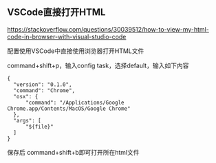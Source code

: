 ## VSCode直接打开HTML

https://stackoverflow.com/questions/30039512/how-to-view-my-html-code-in-browser-with-visual-studio-code

配置使用VSCode中直接使用浏览器打开HTML文件

command+shift+p，输入config task，选择default，输入如下内容

```
{
  "version": "0.1.0",
  "command": "Chrome",
  "osx": {
      "command": "/Applications/Google Chrome.app/Contents/MacOS/Google Chrome"
  },
  "args": [
      "${file}"
  ]
}
```

保存后 command+shift+b即可打开所在html文件